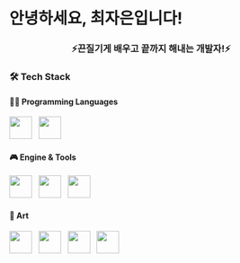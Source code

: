 <h1 align="left"> 안녕하세요, 최자은입니다! </h1>
<h3 align="center">⚡끈질기게 배우고 끝까지 해내는 개발자!⚡</h3>

### 🛠 Tech Stack

#### 👨‍💻 Programming Languages  
<img src="https://cdn.jsdelivr.net/gh/devicons/devicon/icons/c/c-original.svg" width="40"/> &nbsp;
<img src="https://cdn.jsdelivr.net/gh/devicons/devicon/icons/csharp/csharp-original.svg" width="40"/>

#### 🎮 Engine & Tools  
<img src="https://user-images.githubusercontent.com/36218321/172825713-f95d8b00-ee94-4643-bee9-bb17bed99103.png" width="40"/> &nbsp;
<img src="https://encrypted-tbn0.gstatic.com/images?q=tbn:ANd9GcSAVWQJN0ivW7P7g7ijSlTA2ljmHs1ufcHvgg&s" width="40"/> &nbsp;
<img src="https://play-lh.googleusercontent.com/jzO2q0O-RB6cY9Hxl-adujW57gDDhFxABKR8dPd92ewveZ1ly7EUXpclQFMSPk0Qaw" width="40"/>

#### 🎨 Art  
<img src="https://cdn-icons-png.freepik.com/256/5968/5968520.png?semt=ais_hybrid" width="40"/> &nbsp;
<img src="https://blog.kakaocdn.net/dn/cH60Ic/btsud13KqQK/qSSTTxejnDA84fIP5eyO8K/img.png" width="40"/> &nbsp;
<img src="https://icons.veryicon.com/png/System/Simply%20Styled/ZBrush.png" width="40"/> &nbsp;
<img src="https://upload.wikimedia.org/wikipedia/commons/2/24/Logo_Aseprite.png" width="40"/>
